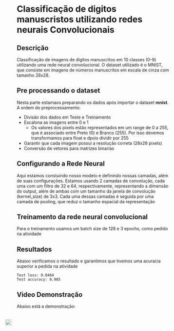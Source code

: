 # Classificação de digitos manuscristos utilizando redes neurais Convolucionais

## Descrição

Classificação de imagens de dígitos manuscritos em 10 classes (0-9) utilizando uma rede neural convolucional. O dataset utilizado é o MNIST, que consiste em imagens de números manuscritos em escala de cinza com tamanho 28x28. 

## Pre processando o dataset

Nesta parte estamaos preparando os dados após importar o dataset **mnist**. A ordem do preprocessamento:
* Divisão dos dados em Teste e Treinamento
* Escalona as imagens entre 0 e 1
  * Os valores dos pixels estão representados em um range de 0 a 255, que é associado entre Preto (0) e Branco (255). Por isso devemos transformamos para float e dpois dividir por 255
* Garantir que cada imagem possui a resolução correta (28x28 pixels)
* Conversão de vetores para matrizes binarias

## Configurando a Rede Neural

Aqui estamos constuindo nosso modelo e definindo nossas camadas, além de suas configurações. Estamos usando 2 camadas de convolução, cada uma com um filtro de 32 e 64, respectivamente, representando a dimensão do output, além de ambas com um tamanho da janela de convolução (kernel_size) de 3x3. Cada uma dessas camadas é seguida por uma camada de pooling, que reduz o tamanho espacial da representação

## Treinamento da rede neural convolucional

Para o treinamento usamos um batch size de 128 e 3 epochs, como pedido na atividade

## Resultados

Abaixo verificamos o resultado e garantimos que tivemos uma acuracia superior a pedida na atividade
```
Test loss: 0.0464
Test accuracy: 0.985
```

## Video Demonstração 

Abaixo está a demonstração:

<div style="position:relative;width:fit-content;height:fit-content;">
            <a style="position:absolute;top:20px;right:1rem;opacity:0.8;" href="https://clipchamp.com/watch/C8V0jCRckaH">
                <img loading="lazy" style="height:22px;" src="https://youtu.be/MOEPZC82HQM" alt="Video no youtube" />
            </a>
</div>
